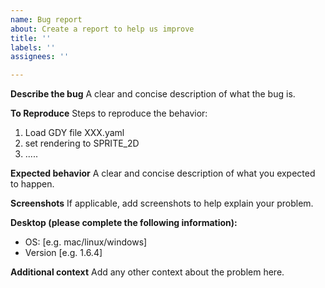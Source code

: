 ```yaml
---
name: Bug report
about: Create a report to help us improve
title: ''
labels: ''
assignees: ''

---
```


**Describe the bug**
A clear and concise description of what the bug is.

**To Reproduce**
Steps to reproduce the behavior:
1. Load GDY file XXX.yaml
2. set rendering to SPRITE_2D
3. .....

**Expected behavior**
A clear and concise description of what you expected to happen.

**Screenshots**
If applicable, add screenshots to help explain your problem.

**Desktop (please complete the following information):**
 - OS: [e.g. mac/linux/windows]
 - Version [e.g. 1.6.4]

**Additional context**
Add any other context about the problem here.
